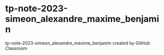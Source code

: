 # tp-note-2023-simeon_alexandre_maxime_benjamin
tp-note-2023-simeon_alexandre_maxime_benjamin created by GitHub Classroom

